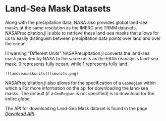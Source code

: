 # Land-Sea Mask Datasets

Along with the precipitation data, NASA also provides global land-sea masks at the same resolution as the IMERG and TRMM datasets.  NASAPrecipitation.jl is able to retrieve these land-sea masks that allows for us to easily distinguish between precipitation data points over land and over the ocean.

!!! warning "Different Units"
    NASAPrecipitation.jl converts the land-sea mask provided by NASA to the same units as the ERA5 reanalysis land-sea mask.  0 represents fully ocean, while 1 represents fully land.

    ![landseamaskunits](lsmunits.png)

NASAPrecipitation.jl also allows for the specification of a `GeoRegion` within which a
For more information on the api for downloading the land-sea masks.  The default (if a `GeoRegion` is not specified) is to download for the entire globe.

The API for downloading Land-Sea Mask dataset is found in the page *[Download API](../download/download.md)*.
